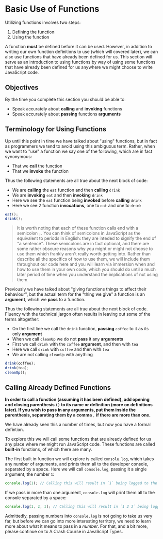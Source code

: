 # Basic Use of Functions

Utilizing functions involves two steps:

1) Defining the function
2) Using the function

A function **must** be defined before it can be used. However, in addition to writing our own function definitions to use (which will covered later), we can also use functions that have already been defined for us. This section will serve as an introduction to using functions by way of using some functions that have already been defined for us anywhere we might choose to write JavaScript code.

## Objectives

By the time you complete this section you should be able to:

- Speak accurately about **calling** and **invoking** functions
- Speak accurately about **passing** functions **arguments**

## Terminology for Using Functions

Up until this point in time we have talked about "using" functions, but in fact as programmers we tend to avoid using this ambiguous term. Rather, when we want to "use" a function we say one of the following, which are in fact synonymous:

- That we **call** the function
- That we **invoke** the function

Thus the following statements are all true about the next block of code:

- We are **calling** the `eat` function and then **calling** `drink`
- We are **invoking** `eat` and then **invoking** `drink`
- Here we see the `eat` function being **invoked** before **calling** `drink`
- Here we see 2 function **invocations**, one to `eat` and one to `drink`

```javascript
eat();
drink();
```

> It is worth noting that each of these function calls end with a semicolon `;`. You can think of semicolons in JavaScript as the equivalent to periods in English: they are inteded to signify the end of "a sentence". These semicolons are in fact optional, and there are some rather obscure reasons why you might or might not choose to use them which frankly aren't really worth getting into. Rather than describe all the specifics of how to use them, we will include them throughout our code here and you will learn via immersion when and how to use them in your own code, which you should do until a much later period of time when you understand the implications of not using them.

Previously we have talked about "giving functions things to affect their behaviour", but the actual term for the "thing we give" a function is an **argument**, which we **pass** to a function.

Thus the following statements are all true about the next block of code. Fluency with the technical jargon often results in leaving out some of the terms altogether:

- On the first line we call the `drink` function, **passing** `coffee` to it as its only **argument**
- When we call `cleanUp` we do not **pass** it any **arguments**
- First we call `drink` with the `coffee` **argument**, and then with `tea`
- Here we call `drink` with `coffee` and then with `tea`
- We are not calling `cleanUp` with anything

```javascript
drink(coffee);
drink(tea);
cleanUp();
```

## Calling Already Defined Functions

**In order to call a function (assuming it has been defined), add opening and closing parenthesis `()` to its name or definition (more on definitions later). If you wish to pass in any arguments, put them inside the parenthesis, separating them by a comma `,` if there are more than one.**

We have already seen this a number of times, but now you have a formal defintion.

To explore this we will call some functions that are already defined for us any place where me might run JavaScript code. These functions are called **built-in** functions, of which there are many.

The first built in function we will explore is called `console.log`, which takes any number of arguments, and prints them all to the developer console, separated by a space. Here we will call `console.log`, passing it a single argument, the number `1`:

```javascript
console.log(1); // Calling this will result in `1` being logged to the developer console
```

If we pass in more than one argument, `console.log` will print them all to the console separated by a space:

```javascript
console.log(1, 2, 3); // Calling this will result in `1 2 3` being logged to the developer console
```

Admittedly, passing numbers into `console.log` is not going to take us very far, but before we can go into more interesting territory, we need to learn more about what it means to pass in a *number*. For that, and a bit more, please continue on to A Crash Course in JavaScript Types.
